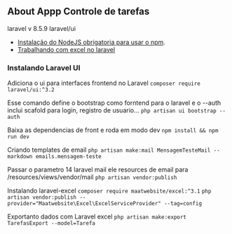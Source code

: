 ## About Appp Controle de tarefas
laravel v 8.5.9
laravel/ui

- [Instalação do NodeJS obrigatoria para usar o npm](https://nodejs.org/en).
- [Trabalhando com excel no laravel](https://laravel-excel.com/)

### Instalando Laravel UI

Adiciona o ui para interfaces frontend no Laravel
```composer require laravel/ui:^3.2```

Esse comando define o bootstrap como forntend para o laravel  e o --auth inclui scafold para login, registro de usuario...
```php artisan ui bootstrap --auth```

Baixa as dependencias de front e roda em modo dev
```npm install && npm run dev```

Criando templates de email
```php artisan make:mail MensagemTesteMail --markdown emails.mensagem-teste```

Passar o parametro 14 laravel mail ele resources de email para /resources/views/vendor/mail
```php artisan vendor:publish```

Instalando laravel-excel
```composer require maatwebsite/excel:^3.1```
```php artisan vendor:publish --provider="Maatwebsite\Excel\ExcelServiceProvider" --tag=config```

Exportanto dados com Laravel excel
```php artisan make:export TarefasExport --model=Tarefa```